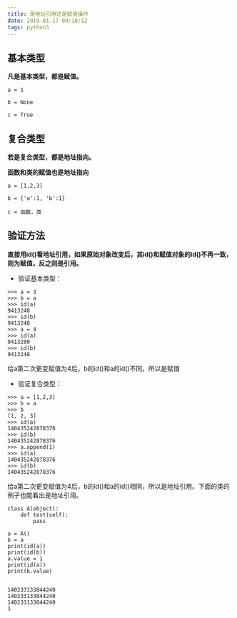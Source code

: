 ```yaml
---
title: 是地址引用还是赋值操作
date: 2019-01-17 09:10:12
tags: python3
---
```


## 基本类型

**凡是基本类型，都是赋值。**

```
a = 1

b = None

c = True
```

## 复合类型

**若是复合类型，都是地址指向。**

**函数和类的赋值也是地址指向**

```
a = [1,2,3]

b = {'a':1, 'b':1}

c = 函数，类
```

## 验证方法

**直接用id()看地址引用，如果原始对象改变后，其id()和赋值对象的id()不再一致，则为赋值，反之则是引用。** 

* 验证基本类型：
```
>>> a = 3
>>> b = a
>>> id(a)
9413248
>>> id(b)
9413248
>>> a = 4
>>> id(a)
9413280
>>> id(b)
9413248
```
给a第二次更变赋值为4后，b的id()和a的id()不同，所以是赋值

* 验证复合类型：
```
>>> a = [1,2,3]
>>> b = a
>>> b
[1, 2, 3]
>>> id(a)
140435242878376
>>> id(b)
140435242878376
>>> a.append(1)
>>> id(a)
140435242878376
>>> id(b)
140435242878376
```
给a第二次更变赋值为4后，b的id()和a的id()相同，所以是地址引用。下面的类的例子也能看出是地址引用。

```
class A(object):
    def test(self):
        pass

a = A()
b = a
print(id(a))
print(id(b))
a.value = 1
print(id(a))
print(b.value)


140233133844240
140233133844240
140233133844240
1
```



